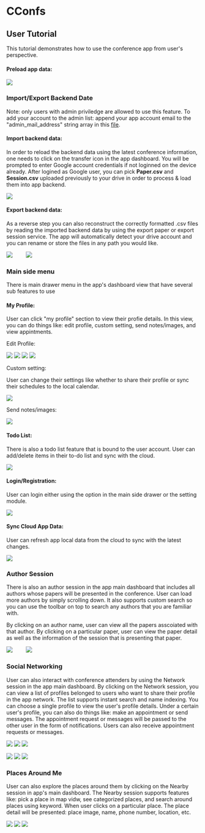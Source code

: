 # CConfs

## User Tutorial

This tutorial demonstrates how to use the conference app from user's perspective.

#### Preload app data:

![](http://i.giphy.com/26xByDi4A7aPyzl8k.gif) 

### Import/Export Backend Date

Note: only users with admin priviledge are allowed to use this feature. To add your account to the admin list: append your app account email to the "admin_mail_address" string array in this [file](https://github.com/zhexinq/conference/blob/master/app/src/main/res/values/strings.xml).

#### Import backend data: 

In order to reload the backend data using the latest conference information, one needs to click on the transfer icon in the app dashboard. You will be prompted to enter Google account credentials if not loginned on the device already. After logined as Google user, you can pick __Paper.csv__ and __Session.csv__ uploaded previously to your drive in order to process & load them into app backend.

![](http://i.giphy.com/26xBGAOiE92Em2Gt2.gif)

#### Export backend data: 

As a reverse step you can also reconstruct the correctly formatted .csv files by reading the imported backend data by using the export paper or export session service. The app will automatically detect your drive account and you can rename or store the files in any path you would like.

![](http://i.giphy.com/26xBATAqWxWqVqi0U.gif) &nbsp;&nbsp;&nbsp;&nbsp;&nbsp;&nbsp;&nbsp; ![](http://i.giphy.com/l3q2GLdI8LLeAsrIc.gif)

### Main side menu

There is main drawer menu in the app's dashboard view that have several sub features to use

#### My Profile: 

User can click "my profile" section to view their profie details. In this view, you can do things like: edit profile, custom setting, send notes/images, and view appintments.

Edit Profile:

![](http://i.giphy.com/l3q2BtRV4erZJ7Oes.gif) ![](http://i.giphy.com/26xBwjH1E6vBdUoXC.gif) ![](http://i.giphy.com/l3q2zLpofAGXatB6w.gif) ![](http://i.giphy.com/l3q2UhfRXqgr3HG3C.gif)

Custom setting: 

User can change their settings like whether to share their profile or sync their schedules to the local calendar.

![](http://i.giphy.com/26xBETRwhXTnr07bG.gif)

Send notes/images:

![](http://i.giphy.com/26xBHs925iMLfd8Gc.gif)

#### Todo List:

There is also a todo list feature that is bound to the user account. User can add/delete items in their to-do list and sync with the cloud.

![](http://i.giphy.com/26xBzw2v0AVZFI7te.gif)

#### Login/Registration:

User can login either using the option in the main side drawer or the setting module.

![](http://i.giphy.com/l3q2OlpGVrWkL5pKM.gif)

#### Sync Cloud App Data:

User can refresh app local data from the cloud to sync with the latest changes.

![](http://i.giphy.com/l3q2EnJGmlNApkKBy.gif)

### Author Session

There is also an author session in the app main dashboard that includes all authors whose papers will be presented in the conference. User can load more authors by simply scrolling down. It also supports custom search so you can use the toolbar on top to search any authors that you are familiar with.

By clicking on an author name, user can view all the papers asscoiated with that author. By clicking on a particular paper, user can view the paper detail as well as the information of the session that is presenting that paper.

![](http://i.giphy.com/26xBOeoeuQJGjrXIk.gif) &nbsp;&nbsp;&nbsp;&nbsp;&nbsp;&nbsp;&nbsp; ![](http://i.giphy.com/l3q2sBRbnkohQVAxq.gif)

### Social Networking

User can also interact with conference attenders by using the Network session in the app main dashboard. By clicking on the Network session, you can view a list of profiles belonged to users who want to share their profile in the app network. The list supports instant search and name indexing. You can choose a single profile to view the user's profile details. Under a certain user's profile, you can also do things like: make an appointment or send messages. The appointment request or messages will be passed to the other user in the form of notifications. Users can also receive appointment requests or messages.

![](http://i.giphy.com/26xBFgzhKCIvoTRdu.gif) ![](http://i.giphy.com/26xBL8xFrVyrhR2Vy.gif) ![](http://i.giphy.com/26xBJygf38qd6LcoU.gif) 

![](http://i.giphy.com/l3q2UsYm9yCX1E6Ry.gif) ![](http://i.giphy.com/l3q2sdmXLSejuq2w8.gif) ![](http://i.giphy.com/26xBKCZPvvGHku0JG.gif)

### Places Around Me

User can also explore the places around them by clicking on the Nearby session in app's main dashboard. The Nearby session supports features like: pick a place in map vidw, see categorized places, and search around places using keyword. When user clicks on a particular place. The place detail will be presented: place image, name, phone number, location, etc.

![](http://i.giphy.com/26xBSCNcNwwl1KdEs.gif) ![](http://i.giphy.com/l3q2L2ppFHeRevN3W.gif) ![](http://i.giphy.com/l3q2E28NgGNg0pZYc.gif)







